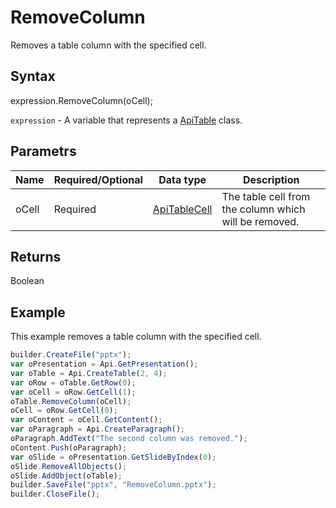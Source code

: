 # RemoveColumn

Removes a table column with the specified cell.

## Syntax

expression.RemoveColumn(oCell);

`expression` - A variable that represents a [ApiTable](../ApiTable.md) class.

## Parametrs

| **Name** | **Required/Optional** | **Data type** | **Description** |
| ------------- | ------------- | ------------- | ------------- |
| oCell | Required | [ApiTableCell](../../ApiTableCell/ApiTableCell.md) | The table cell from the column which will be removed. |

## Returns

Boolean

## Example

This example removes a table column with the specified cell.

```javascript
builder.CreateFile("pptx");
var oPresentation = Api.GetPresentation();
var oTable = Api.CreateTable(2, 4);
var oRow = oTable.GetRow(0);
var oCell = oRow.GetCell(1);
oTable.RemoveColumn(oCell);
oCell = oRow.GetCell(0);
var oContent = oCell.GetContent();
var oParagraph = Api.CreateParagraph();
oParagraph.AddText("The second column was removed.");
oContent.Push(oParagraph);
var oSlide = oPresentation.GetSlideByIndex(0);
oSlide.RemoveAllObjects();
oSlide.AddObject(oTable);
builder.SaveFile("pptx", "RemoveColumn.pptx");
builder.CloseFile();
```